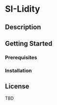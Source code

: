 # SI-Lidity

## Description

## Getting Started

### Prerequisites

### Installation

## License

TBD
